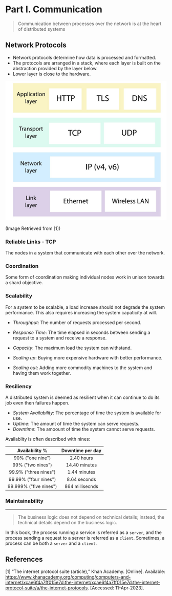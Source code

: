 # Part I. Communication

> Communication between processes over the network is at the heart of distributed systems

## Network Protocols

- Network protocols determine how data is processed and formatted. 
- The protocols are arranged in a stack, where each layer is built on the abstraction provided by the layer below.
- Lower layer is close to the hardware.

![internet_protocol_suite](./img/internet_protocol_suite.jpg)

(Image Retrieved from [1])

### Reliable Links - TCP

The nodes in a system that communicate with each other over the network.

### Coordination

Some form of coordination making individual nodes work in unison towards a shard objective.

### Scalability

For a system to be scalable, a load increase should not degrade the system performance. This also requires increasing the system capaticity at will.

- *Throughput*: The number of requests processed per second.
- *Response Time*: The time elapsed in seconds between sending a request to a system and receive a response.
- *Capacity*: The maximum load the system can withstand.

- *Scaling up*: Buying more expensive hardware with better performance.
- *Scaling out*: Adding more commodity machines to the system and having them work together.

### Resiliency

A distributed system is deemed as resilient when it can continue to do its job even then failures happen.

- *System Availability*: The percentage of time the system is available for use.
- *Uptime*: The amount of time the system can serve requests.
- *Downtime*: The amoount of time the system cannot serve requests.

Availablity is often described with nines:

|   Availability %    | Downtime per day |
| :----:        |    :----:   |
| 90% ("one nine")      | 2.40 hours       |
| 99% ("two nines")      | 14.40 minutes   |
| 99.9% ("three nines")      | 1.44 minutes   |
| 99.99% ("four nines")      | 8.64 seconds  |
| 99.999% ("five nines")      | 864 millisecnds  |

### Maintainability
*** 

> The business logic does not depend on technical details; instead, the technical details depend on the business logic.

In this book, the process running a service is referred as a `server`, and the process sending a request to a server is referred as a `client`. Sometimes, a process can be both a `server` and a `client`.

## References
[1] “The internet protocol suite (article),” Khan Academy. [Online]. Available: https://www.khanacademy.org/computing/computers-and-internet/xcae6f4a7ff015e7d:the-internet/xcae6f4a7ff015e7d:the-internet-protocol-suite/a/the-internet-protocols. [Accessed: 11-Apr-2023]. 